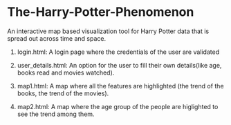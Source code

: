 # The-Harry-Potter-Phenomenon
An interactive map based visualization tool for Harry Potter data that is spread out across  time and space.

1) login.html: A login page where the credentials of the user are validated

2) user_details.html: An option for the user to fill their own details(like age, books read and movies watched).

3) map1.html: A map where all the features are highlighted (the trend of the books, the trend of the movies).

4) map2.html: A map where the age group of the people are higlighted to see the trend among them.
